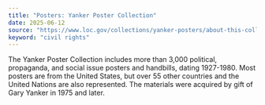 ```yaml
---
title: "Posters: Yanker Poster Collection"
date: 2025-06-12
source: "https://www.loc.gov/collections/yanker-posters/about-this-collection/"
keyword: "civil rights"
---
```


The Yanker Poster Collection includes more than 3,000 political, propaganda, and social issue posters and handbills, dating 1927-1980. Most posters are from the United States, but over 55 other countries and the United Nations are also represented. The materials were acquired by gift of Gary Yanker in 1975 and later.

